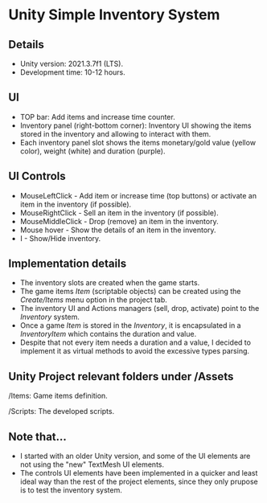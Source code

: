 # Unity Simple Inventory System

## Details
* Unity version: 2021.3.7f1 (LTS).
* Development time: 10-12 hours.

## UI
* TOP bar: Add items and increase time counter.
* Inventory panel (right-bottom corner): Inventory UI showing the items stored in the inventory and allowing to interact with them.
* Each inventory panel slot shows the items monetary/gold value (yellow color), weight (white) and duration (purple). 

## UI Controls
* MouseLeftClick - Add item or increase time (top buttons) or activate an item in the inventory (if possible).
* MouseRightClick - Sell an item in the inventory (if possible).
* MouseMiddleClick - Drop (remove) an item in the inventory. 
* Mouse hover - Show the details of an item in the inventory.
* I - Show/Hide inventory.

## Implementation details
* The inventory slots are created when the game starts. 
* The game items _Item_ (scriptable objects) can be created using the _Create/Items_ menu option in the project tab. 
* The inventory UI and Actions managers (sell, drop, activate) point to the _Inventory_ system. 
* Once a game _Item_ is stored in the _Inventory_, it is encapsulated in a _InventoryItem_ which contains the duration and value.
* Despite that not every item needs a duration and a value, I decided to implement it as virtual methods to avoid the excessive types parsing.  

## Unity Project relevant folders under /Assets
/Items: Game items definition.


/Scripts: The developed scripts.

## Note that...
* I started with an older Unity version, and some of the UI elements are not using the "new" TextMesh UI elements. 
* The controls UI elements have been implemented in a quicker and least ideal way than the rest of the project elements, since they only prupose is to test the inventory system.

